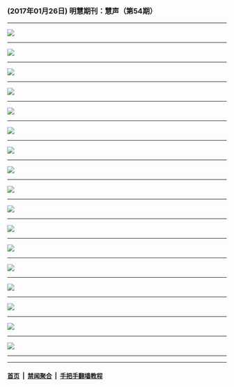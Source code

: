 ### (2017年01月26日) 明慧期刊：慧声（第54期）

---

<img src="http://qikan.minghui.org/mhqkpage/qikanimage/2017/01/25/hs-54-read-online1.png"/><hr/>
<img src="http://qikan.minghui.org/mhqkpage/qikanimage/2017/01/25/hs-54-read-online2.png"/><hr/>
<img src="http://qikan.minghui.org/mhqkpage/qikanimage/2017/01/25/hs-54-read-online3.png"/><hr/>
<img src="http://qikan.minghui.org/mhqkpage/qikanimage/2017/01/25/hs-54-read-online4.png"/><hr/>
<img src="http://qikan.minghui.org/mhqkpage/qikanimage/2017/01/25/hs-54-read-online5.png"/><hr/>
<img src="http://qikan.minghui.org/mhqkpage/qikanimage/2017/01/25/hs-54-read-online6.png"/><hr/>
<img src="http://qikan.minghui.org/mhqkpage/qikanimage/2017/01/25/hs-54-read-online7.png"/><hr/>
<img src="http://qikan.minghui.org/mhqkpage/qikanimage/2017/01/25/hs-54-read-online8.png"/><hr/>
<img src="http://qikan.minghui.org/mhqkpage/qikanimage/2017/01/25/hs-54-read-online9.png"/><hr/>
<img src="http://qikan.minghui.org/mhqkpage/qikanimage/2017/01/25/hs-54-read-online10.png"/><hr/>
<img src="http://qikan.minghui.org/mhqkpage/qikanimage/2017/01/25/hs-54-read-online11.png"/><hr/>
<img src="http://qikan.minghui.org/mhqkpage/qikanimage/2017/01/25/hs-54-read-online12.png"/><hr/>
<img src="http://qikan.minghui.org/mhqkpage/qikanimage/2017/01/25/hs-54-read-online13.png"/><hr/>
<img src="http://qikan.minghui.org/mhqkpage/qikanimage/2017/01/25/hs-54-read-online14.png"/><hr/>
<img src="http://qikan.minghui.org/mhqkpage/qikanimage/2017/01/25/hs-54-read-online15.png"/><hr/>
<img src="http://qikan.minghui.org/mhqkpage/qikanimage/2017/01/25/hs-54-read-online16.png"/><hr/>
<img src="http://qikan.minghui.org/mhqkpage/qikanimage/2017/01/25/hs-54-read-online17.png"/><hr/>


---

#### [首页](../../../..) &nbsp;|&nbsp; [禁闻聚合](https://github.com/gfw-breaker/banned-news) &nbsp;|&nbsp; [手把手翻墙教程](https://github.com/gfw-breaker/guides) 